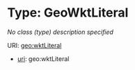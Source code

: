 # Type: GeoWktLiteral




_No class (type) description specified_



URI: [geo:wktLiteral](http://www.opengis.net/ont/geosparql#wktLiteral)


* [uri](https://w3id.org/linkml/uri): geo:wktLiteral










